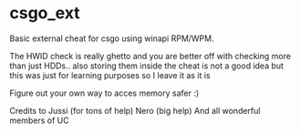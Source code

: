 # csgo_ext
 Basic external cheat for csgo using winapi RPM/WPM. 
 
 The HWID check is really ghetto and you are better off with checking more than just HDDs.. also storing them inside the cheat is not a good idea but this was just for learning purposes so I leave it as it is
 
 Figure out your own way to acces memory safer :)
 
 Credits to
 Jussi (for tons of help)
 Nero (big help)
 And all wonderful members of UC
